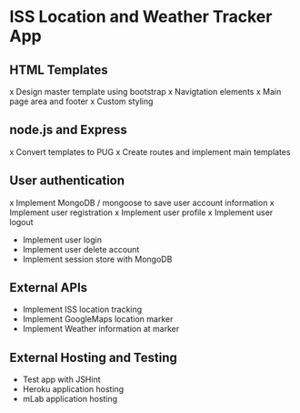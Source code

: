 # ISS Location and Weather Tracker App

## HTML Templates
x Design master template using bootstrap
x Navigtation elements
x Main page area and footer
x Custom styling

## node.js and Express
x Convert templates to PUG
x Create routes and implement main templates

## User authentication
x Implement MongoDB / mongoose to save user account information
x Implement user registration
x Implement user profile
x Implement user logout
- Implement user login
- Implement user delete account
- Implement session store with MongoDB

## External APIs
- Implement ISS location tracking
- Implement GoogleMaps location marker
- Implement Weather information at marker

## External Hosting and Testing
- Test app with JSHint
- Heroku application hosting
- mLab application hosting
